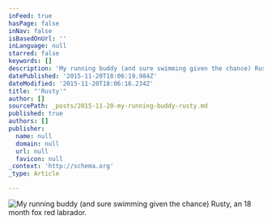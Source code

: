 ```yaml
---
inFeed: true
hasPage: false
inNav: false
isBasedOnUrl: ''
inLanguage: null
starred: false
keywords: []
description: 'My running buddy (and sure swimming given the chance) Rusty, an 18 month fox red labrador.'
datePublished: '2015-11-20T18:06:19.984Z'
dateModified: '2015-11-20T18:06:16.234Z'
title: "'Rusty'"
author: []
sourcePath: _posts/2015-11-20-my-running-buddy-rusty.md
published: true
authors: []
publisher:
  name: null
  domain: null
  url: null
  favicon: null
_context: 'http://schema.org'
_type: Article

---
```

![My running buddy (and sure swimming given the chance) Rusty, an 18 month fox red labrador.](https://the-grid-user-content.s3-us-west-2.amazonaws.com/c1d21044-2bce-4e29-8c24-372633b9e86d.jpg)

#